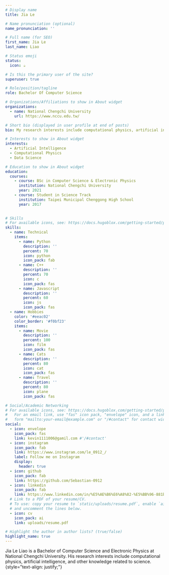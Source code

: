 ```yaml
---
# Display name
title: Jia Le

# Name pronunciation (optional)
name_pronunciation: ''

# Full name (for SEO)
first_name: Jia Le
last_name: Liao

# Status emoji
status:
  icon: ☕️

# Is this the primary user of the site?
superuser: true

# Role/position/tagline
role: Bachelor Of Computer Science

# Organizations/Affiliations to show in About widget
organizations:
  - name: National Chengchi University
    url: https://www.nccu.edu.tw/

# Short bio (displayed in user profile at end of posts)
bio: My research interests include computational physics, artificial intelligence, and other knowledge related to science.

# Interests to show in About widget
interests:
  - Artificial Intelligence
  - Computational Physics
  - Data Science

# Education to show in About widget
education:
  courses:
    - course: BSc in Computer Science & Electronic Physics
      institution: National Chengchi University
      year: 2021
    - course: Student in Science Track
      institution: Taipei Municipal Chenggong High School
      year: 2017
    

# Skills
# For available icons, see: https://docs.hugoblox.com/getting-started/page-builder/#icons
skills:
  - name: Technical
    items:
      - name: Python
        description: ''
        percent: 70
        icon: python
        icon_pack: fab
      - name: C++
        description: ''
        percent: 70
        icon: c
        icon_pack: fas
      - name: Javascript
        description: ''
        percent: 60
        icon: js
        icon_pack: fas
  - name: Hobbies
    color: '#eeac02'
    color_border: '#f0bf23'
    items:
      - name: Movie
        description: ''
        percent: 100
        icon: film
        icon_pack: fas
      - name: Cats
        description: ''
        percent: 80
        icon: cat
        icon_pack: fas
      - name: Travel
        description: ''
        percent: 80
        icon: plane
        icon_pack: fas

# Social/Academic Networking
# For available icons, see: https://docs.hugoblox.com/getting-started/page-builder/#icons
#   For an email link, use "fas" icon pack, "envelope" icon, and a link in the
#   form "mailto:your-email@example.com" or "/#contact" for contact widget.
social:
  - icon: envelope
    icon_pack: fas
    link: kevin1111006@gamil.com #'/#contact'
  - icon: instagram
    icon_pack: fab
    link: https://www.instagram.com/le_0912_/
    label: Follow me on Instagram
    display:
      header: true
  - icon: github
    icon_pack: fab
    link: https://github.com/Sebastian-0912
  - icon: linkedin
    icon_pack: fab
    link: https://www.linkedin.com/in/%E5%AE%B6%E6%A8%82-%E5%BB%96-881bb5284/
  # Link to a PDF of your resume/CV.
  # To use: copy your resume to `static/uploads/resume.pdf`, enable `ai` icons in `params.yaml`,
  # and uncomment the lines below.
  - icon: cv
    icon_pack: ai
    link: uploads/resume.pdf

# Highlight the author in author lists? (true/false)
highlight_name: true
---
```


Jia Le Liao is a Bachelor of Computer Science and Electronic Physics at National Chengchi University. His research interests include computational physics, artificial intelligence, and other knowledge related to science.
{style="text-align: justify;"}
